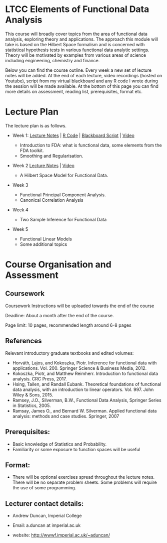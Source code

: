 # LTCC Elements of Functional Data Analysis
This course will broadly cover topics from the area of functional data analysis, exploring theory and applications. The approach this module will take is based
on the Hilbert Space formalism and is concerned with statistical hypothesis tests in various functional data analytic settings. Theory will be motivated by examples from  various areas of science including engineering, chemistry and finance.


 
Below you can find the course outline. Every week a new set of lecture notes will be added.  At the end of each lecture, video recordings (hosted on Youtube),   script from my virtual blackboard and any R code I wrote during the session will be made available.  At the bottom of this page you can find more details on assessment, reading list, prerequisites, format etc.

# Lecture Plan

The lecture plan is as follows.


- Week 1: [Lecture Notes](https://github.com/aduncan001/Elements-of-FDA/raw/main/lecture1.pdf)  | [R Code](https://github.com/aduncan001/Elements-of-FDA/raw/main/lecture1.Rmd) | [Blackboard Script](https://github.com/aduncan001/Elements-of-FDA/blob/main/blackboard_week1.pdf) | [Video](https://youtu.be/LcKaOEQg3vU)
  - Introduction to FDA: what is functional data, some elements from the FDA toolkit.
  - Smoothing and Regularisation.
 
- Week 2 [Lecture Notes](https://github.com/aduncan001/Elements-of-FDA/raw/main/lecture2.pdf) | [Video](https://youtu.be/Zxqs9iPuvjc)
  - A Hilbert Space Model for Functional Data.
  
- Week 3
  - Functional Principal Component Analysis.
  - Canonical Correlation Analysis

- Week 4
  - Two Sample Inference for Functional Data
  
- Week  5
  - Functional Linear Models
  - Some additional topics

  
# Course Organisation and Assessment

## Coursework

Coursework Instructions will be uploaded towards the end of the course

Deadline: About a month after the end of the course.

Page limit: 10 pages, recommended length around 6-8 pages
  
## References   
  
Relevant introductory graduate textbooks and edited volumes:

  - Horváth, Lajos, and Kokoszka, Piotr. Inference for functional data with applications. Vol. 200. Springer Science & Business Media, 2012.
  - Kokoszka, Piotr, and Matthew Reimherr. Introduction to functional data analysis. CRC Press, 2017.
  - Hsing, Tailen, and Randall Eubank. Theoretical foundations of functional data analysis, with an introduction to linear operators. Vol. 997. John Wiley & Sons, 2015.
  - Ramsey, J.O., Silverman, B.W., Functional Data Analysis,  Springer Series in Statistics, 2005.
  - Ramsay, James O., and Bernard W. Silverman. Applied functional data analysis: methods and case studies. Springer, 2007


## Prerequisites: 
   - Basic knowledge of Statistics and Probability.
   - Familiarity or some exposure to function spaces will be useful
   
## Format:

- There will be optional exercises spread throughout the lecture notes. There will be no separate problem sheets. Some problems will require the use of some programming.


## Lecturer contact details:

  * Andrew Duncan, Imperial College
 
  * Email: a.duncan at imperial.ac.uk

  * website: http://wwwf.imperial.ac.uk/~aduncan/
